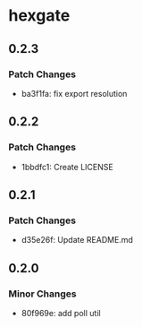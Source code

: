 # hexgate

## 0.2.3

### Patch Changes

*   ba3f1fa: fix export resolution

## 0.2.2

### Patch Changes

*   1bbdfc1: Create LICENSE

## 0.2.1

### Patch Changes

*   d35e26f: Update README.md

## 0.2.0

### Minor Changes

*   80f969e: add poll util
